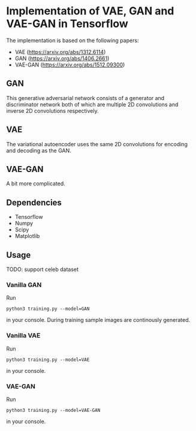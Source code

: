 # Implementation of VAE, GAN and VAE-GAN in Tensorflow

The implementation is based on the following papers:
* VAE (https://arxiv.org/abs/1312.6114)
* GAN (https://arxiv.org/abs/1406.2661)
* VAE-GAN (https://arxiv.org/abs/1512.09300)

## GAN

This generative adversarial network consists of a generator and discriminator network both of which are multiple 2D convolutions and inverse 2D convolutions respectively.

## VAE

The variational autoencoder uses the same 2D convolutions for encoding and decoding as the GAN.

## VAE-GAN

A bit more complicated.

## Dependencies

* Tensorflow
* Numpy
* Scipy
* Matplotlib

## Usage

TODO: support celeb dataset

### Vanilla GAN
Run
```
python3 training.py --model=GAN
```
in your console.
During training sample images are continously generated.

### Vanilla VAE
Run
```
python3 training.py --model=VAE
```
in your console.

### VAE-GAN
Run
```
python3 training.py --model=VAE-GAN
```
in your console.
